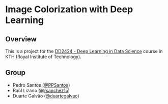 # Image Colorization with Deep Learning

## Overview
This is a project for the [DD2424 - Deep Learning in Data Science](https://www.kth.se/student/kurser/kurs/DD2424?l=en) course in KTH (Royal Institute of Technology).

## Group
- Pedro Santos ([@PPSantos](https://github.com/ppsantos))
- Raúl Lizano ([@rsanchez15](https://github.com/rsanchez15))
- Duarte Galvão ([@duartegalvao](https://github.com/duartegalvao))

